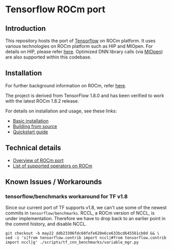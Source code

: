 # Tensorflow ROCm port #

## Introduction ##

This repository hosts the port of [Tensorflow](https://github.com/tensorflow/tensorflow) on ROCm platform. It uses various technologies on ROCm platform such as HIP and MIOpen. For details on HIP, please refer [here](https://github.com/GPUOpen-ProfessionalCompute-Tools/HIP). Optimized DNN library calls (via [MIOpen](https://github.com/ROCmSoftwarePlatform/MIOpen)) are also supported within this codebase.

## Installation ##

For further background information on ROCm, refer [here](https://github.com/RadeonOpenCompute/ROCm/blob/master/README.md).

The project is derived from TensorFlow 1.8.0 and has been verified to work with the latest ROCm 1.8.2 release.

For details on installation and usage, see these links:
* [Basic installation](rocm_docs/tensorflow-install-basic.md)
* [Building from source](rocm_docs/tensorflow-build-from-source.md)
* [Quickstart guide](rocm_docs/tensorflow-quickstart.md)


## Technical details ##
* [Overview of ROCm port](rocm_docs/rocm-port-overview.md)
* [List of supported operators on ROCm](rocm_docs/core_kernels.md)


## Known Issues / Workarounds

### tensorflow/benchmarks workaround for TF v1.8
Since our current port of TF supports v1.8, we can't use some of the newest commits in `tensorflow/benchmarks`. RCCL, a ROCm version of NCCL, is under implementation. Therefore we have to drop back to an earlier point in the commit history, and disable NCCL.

```
git checkout -b may22 ddb23306fdc60fefe620e6ce633bcd645561cb0d && \
sed -i 's|from tensorflow.contrib import nccl|#from tensorflow.contrib import nccl|g' ./scripts/tf_cnn_benchmarks/variable_mgr.py
```
